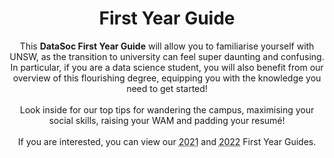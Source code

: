 ---
layout: publication
title: First Year Guide
colour: is-light
subtitle: |
  This <b>DataSoc First Year Guide</b> will allow you to familiarise yourself with UNSW, as the transition to university can feel super daunting and confusing. In particular, if you are a data science student, you will also benefit from our overview of this flourishing degree, equipping you with the knowledge you need to get started!
  <br><br>
  Look inside for our top tips for wandering the campus, maximising your social skills, raising your WAM and padding your resum&eacute;!
  <br><br>
  If you are interested, you can view our <a href="https://drive.google.com/file/d/1Fdf56Csia7Ea3HNPSttzRIb5Cfg6z7H5/preview" style="text-decoration: underline dotted">2021</a> and <a href="https://drive.google.com/file/d/1tfqWGa1CUkUhNagho0dYeYMGXQscnke0/preview" style="text-decoration: underline dotted">2022</a>  First Year Guides.
document: https://drive.google.com/file/d/1Db_9Gscj3Z9ARFoLIrkjpzoUsBlMdHFI/preview
---